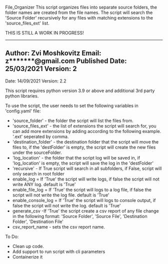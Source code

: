 File_Organizer
This script organizes files into separate source folders,
the folder names are created from the file names.
The script will search the 'Source Folder' recursively for any files with matching extensions
to the 'source_files_ext' list.

THIS IS STILL A WORK IN PROGRESS!

------------------------------------------------------------------------------------------------
Author: Zvi Moshkovitz
Email: z*******@gmail.com
Published Date: 25/03/2021 Version: 2
------------------------------------------------------------------------------------------------
Date: 14/09/2021 Version: 2.2

This script requires python version 3.9 or above and additional 3rd party python libraries.

To use the script, the user needs to set the following variables in 'config.yaml' file:
* 'source_folder' - the folder the script will list the files from.
* 'source_files_ext' - the list of extensions the script will search for,
you can add more extensions by adding according to the following example.
'.ext' seperated by comma.
* 'destination_folder' - the destination folder that the script will move the files to, if the 'destFolder' is empty,
the script will create the new files under the sourceFolder.
* 'log_location' - the folder that the script log will be saved in, if 'log_location' is empty,
the script will save the log in the 'destFolder'
* 'recursive' - If True script will search in all subfolders, if False, script will only search in root folder
* enable_log = If 'True' the script will write logs, if false the script will not write ANY log. default is 'True'
* enable_file_log = If 'True' the script will logs to a log file, if false the script will not write the log file.
default is 'True'
* enable_console_log = If 'True' the script will logs to console output, if false the script will not write the log.
default is 'True'
* generate_csv -If 'True' the script create a csv report of any file change in the following format:
'Source Folder', 'Source File', 'Destination Folder', 'Destination File'
* csv_report_name - sets the csv report name.


To Do:
* Clean up code.
* Add support to run script with cli parameters
* Containerize it